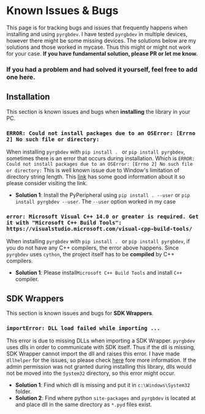 # Known Issues & Bugs
This page is for tracking bugs and issues that frequently happens when installing and using `pyrgbdev`. I have tested `pyrgbdev` in multiple devices, however there might be some missing devices. The solutions below are my solutions and those worked in mycase. Thus this might or might not work for your case. **If you have fundamental solution, please PR or let me know.**

### If you had a problem and had solved it yourself, feel free to add one here.

## Installation
This section is known issues and bugs when **installing** the library in your PC.
 
### `ERROR: Could not install packages due to an OSError: [Errno 2] No such file or directory:`

When installing `pyrgbdev`  with `pip install . ` or `pip install pyrgbdev`, sometimes there is an error that occurs during installation. Which is `ERROR: Could not install packages due to an OSError: [Errno 2] No such file or directory:` This is well known issue due to Window's limitation of directory string length. This [link](https://stackoverflow.com/questions/65980952/python-could-not-install-packages-due-to-an-oserror-errno-2-no-such-file-or) has some good information about it so please consider visiting the link. 

- **Solution 1**: Install the PyPeripheral using `pip install . --user` or `pip install pyrgbdev --user`. The `--user` option worked in my case

### `error: Microsoft Visual C++ 14.0 or greater is required. Get it with "Microsoft C++ Build Tools": https://visualstudio.microsoft.com/visual-cpp-build-tools/`  
When installing `pyrgbdev`  with `pip install . ` or `pip install pyrgbdev`, if you do not have any C++ compilers, the error above happens. Since `pyrgbdev` uses `cython`, the project itself has to be **compiled** by C++ compilers. 

- **Solution 1**: Please install`Microsoft C++ Build Tools` and install `C++` compiler.

## SDK Wrappers
This section is known issues and bugs for **SDK Wrappers**.
### `importError: DLL load failed while importing ...`
This error is due to missing DLLs when importing a SDK Wrapper. `pyrgbdev` uses dlls in order to communicate with SDK itself. Thus if the dll is missing, SDK Wrapper cannot import the dll and raises this error. I have made `dllhelper` for the issues, so please check [here](https://github.com/gooday2die/PyRGBDev/tree/main/pyrgbdev/dllHelper) fore more information. If the admin permission was not granted during installing this library, dlls would not be moved into the `System32` directory, so this error might occur.
- **Solution 1**: Find which dll is missing and put it in `c:\Windows\System32` folder.
- **Solution 2**: Find where python `site-packages` and `pyrgbdev` is located at and place dll in the same directory as `*.pyd` files exist.